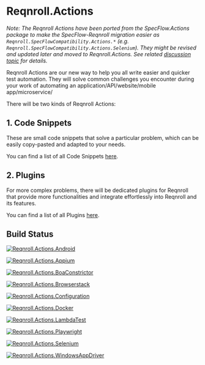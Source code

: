 # Reqnroll.Actions

*Note: The Reqnroll Actions have been ported from the SpecFlow.Actions package to make the SpecFlow-Reqnroll migration easier as `Reqnroll.SpecFlowCompatibility.Actions.*` (e.g. `Reqnroll.SpecFlowCompatibility.Actions.Selenium`). They might be revised and updated later and moved to Reqnroll.Actions. See related [discussion topic](https://github.com/orgs/reqnroll/discussions/34) for details.*

Reqnroll Actions are our new way to help you all write easier and quicker test automation. They will solve common challenges you encounter during your work of automating an application/API/website/mobile app/microservice/

There will be two kinds of Reqnroll Actions: 

## 1. Code Snippets
These are small code snippets that solve a particular problem, which can be easily copy-pasted and adapted to your needs. 

You can find a list of all Code Snippets [here](./CodeSnippets/Readme.md).

## 2. Plugins
For more complex problems, there will be dedicated plugins for Reqnroll that provide more functionalities and integrate effortlessly into Reqnroll and its features.

You can find a list of all Plugins [here](./Plugins/README.md).

## Build Status

[![Reqnroll.Actions.Android](https://github.com/reqnroll/Reqnroll.Actions/actions/workflows/reqnroll.actions.android.yaml/badge.svg)](https://github.com/reqnroll/Reqnroll.Actions/actions/workflows/reqnroll.actions.android.yaml)

[![Reqnroll.Actions.Appium](https://github.com/reqnroll/Reqnroll.Actions/actions/workflows/reqnroll.actions.appium.yaml/badge.svg)](https://github.com/reqnroll/Reqnroll.Actions/actions/workflows/reqnroll.actions.appium.yaml)

[![Reqnroll.Actions.BoaConstrictor](https://github.com/reqnroll/Reqnroll.Actions/actions/workflows/reqnroll.actions.boaconstrictor.yaml/badge.svg)](https://github.com/reqnroll/Reqnroll.Actions/actions/workflows/reqnroll.actions.boaconstrictor.yaml)

[![Reqnroll.Actions.Browserstack](https://github.com/reqnroll/Reqnroll.Actions/actions/workflows/reqnroll.actions.browserstack.yaml/badge.svg)](https://github.com/reqnroll/Reqnroll.Actions/actions/workflows/reqnroll.actions.browserstack.yaml)

[![Reqnroll.Actions.Configuration](https://github.com/reqnroll/Reqnroll.Actions/actions/workflows/reqnroll.actions.configuration.yaml/badge.svg)](https://github.com/reqnroll/Reqnroll.Actions/actions/workflows/reqnroll.actions.configuration.yaml)

[![Reqnroll.Actions.Docker](https://github.com/reqnroll/Reqnroll.Actions/actions/workflows/reqnroll.actions.docker.yaml/badge.svg)](https://github.com/reqnroll/Reqnroll.Actions/actions/workflows/reqnroll.actions.docker.yaml)

[![Reqnroll.Actions.LambdaTest](https://github.com/reqnroll/Reqnroll.Actions/actions/workflows/reqnroll.actions.lambdatest.yaml/badge.svg)](https://github.com/reqnroll/Reqnroll.Actions/actions/workflows/reqnroll.actions.lambdatest.yaml)

[![Reqnroll.Actions.Playwright](https://github.com/reqnroll/Reqnroll.Actions/actions/workflows/reqnroll.actions.playwright.yaml/badge.svg)](https://github.com/reqnroll/Reqnroll.Actions/actions/workflows/reqnroll.actions.playwright.yaml)

[![Reqnroll.Actions.Selenium](https://github.com/reqnroll/Reqnroll.Actions/actions/workflows/reqnroll.actions.selenium.yaml/badge.svg)](https://github.com/reqnroll/Reqnroll.Actions/actions/workflows/reqnroll.actions.selenium.yaml)

[![Reqnroll.Actions.WindowsAppDriver](https://github.com/reqnroll/Reqnroll.Actions/actions/workflows/reqnroll.actions.windowsAppDriver.yaml/badge.svg)](https://github.com/reqnroll/Reqnroll.Actions/actions/workflows/reqnroll.actions.windowsAppDriver.yaml)
